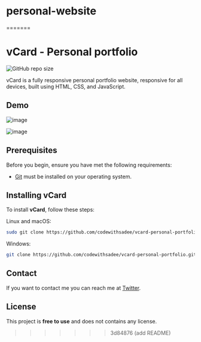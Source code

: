 
# personal-website
=======
# vCard - Personal portfolio

![GitHub repo size](https://img.shields.io/github/repo-size/codewithsadee/vcard-personal-portfolio)

vCard is a fully responsive personal portfolio website, responsive for all devices, built using HTML, CSS, and JavaScript.

## Demo

![image](https://github.com/user-attachments/assets/9daefc8a-4d46-42c9-8c1e-acb039f26d23)

![image](https://github.com/user-attachments/assets/830183f9-8cf9-464c-bfa1-46291035aea7)


## Prerequisites

Before you begin, ensure you have met the following requirements:

* [Git](https://git-scm.com/downloads "Download Git") must be installed on your operating system.

## Installing vCard

To install **vCard**, follow these steps:

Linux and macOS:

```bash
sudo git clone https://github.com/codewithsadee/vcard-personal-portfolio.git
```

Windows:

```bash
git clone https://github.com/codewithsadee/vcard-personal-portfolio.git
```

## Contact

If you want to contact me you can reach me at [Twitter](https://www.twitter.com/codewithsadee).

## License

This project is **free to use** and does not contains any license.
>>>>>>> 3d84876 (add README)
